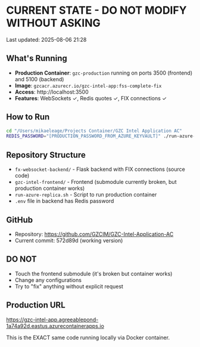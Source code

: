 # CURRENT STATE - DO NOT MODIFY WITHOUT ASKING

Last updated: 2025-08-06 21:28

## What's Running
- **Production Container**: `gzc-production` running on ports 3500 (frontend) and 5100 (backend)
- **Image**: `gzcacr.azurecr.io/gzc-intel-app:fss-complete-fix`
- **Access**: http://localhost:3500
- **Features**: WebSockets ✓, Redis quotes ✓, FIX connections ✓

## How to Run
```bash
cd "/Users/mikaeleage/Projects Container/GZC Intel Application AC"
REDIS_PASSWORD="[PRODUCTION_PASSWORD_FROM_AZURE_KEYVAULT]" ./run-azure-replica.sh
```

## Repository Structure
- `fx-websocket-backend/` - Flask backend with FIX connections (source code)
- `gzc-intel-frontend/` - Frontend (submodule currently broken, but production container works)
- `run-azure-replica.sh` - Script to run production container
- `.env` file in backend has Redis password

## GitHub
- Repository: https://github.com/GZCIM/GZC-Intel-Application-AC
- Current commit: 572d89d (working version)

## DO NOT
- Touch the frontend submodule (it's broken but container works)
- Change any configurations
- Try to "fix" anything without explicit request

## Production URL
https://gzc-intel-app.agreeablepond-1a74a92d.eastus.azurecontainerapps.io

This is the EXACT same code running locally via Docker container.